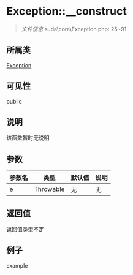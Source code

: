 # Exception::__construct

> *文件信息* suda\core\Exception.php: 25~91
## 所属类 

[Exception](../Exception.md)

## 可见性

  public  
## 说明

该函数暂时无说明

## 参数

| 参数名 | 类型 | 默认值 | 说明 |
|--------|-----|-------|-------|
| e |  Throwable | 无 | 无 |

## 返回值
返回值类型不定

## 例子

example